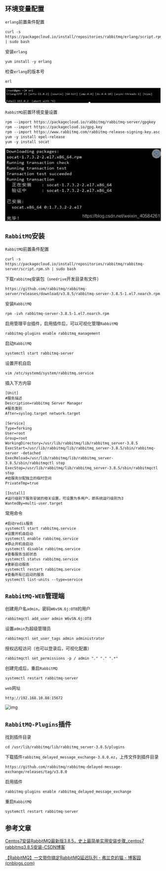 

## 环境变量配置

`erlang`前置条件配置

```shell
curl -s https://packagecloud.io/install/repositories/rabbitmq/erlang/script.rpm.sh | sudo bash
```

安装`erlang`

```shell
yum install -y erlang
```

检查`erlang`的版本号

```shell
erl
```

![在这里插入图片描述](../../../TyporaImg/20200618110610560.png)

`RabbitMQ`前置环境变量设置

```shell
rpm --import https://packagecloud.io/rabbitmq/rabbitmq-server/gpgkey
rpm --import https://packagecloud.io/gpg.key
rpm --import https://www.rabbitmq.com/rabbitmq-release-signing-key.asc
yum -y install epel-release
yum -y install socat
```

![image-20231216164402888](../../../TyporaImg/image-20231216164402888.png)





## `RabbitMQ`安装

`RabbitMQ`前置条件配置

```shell
curl -s https://packagecloud.io/install/repositories/rabbitmq/rabbitmq-server/script.rpm.sh | sudo bash
```

下载`rabbitmq`安装包（`onedrive`开发目录有文件）

```http
https://github.com/rabbitmq/rabbitmq-server/releases/download/v3.8.5/rabbitmq-server-3.8.5-1.el7.noarch.rpm
```

安装`RabbitMQ`

```shell
rpm -ivh rabbitmq-server-3.8.5-1.el7.noarch.rpm
```

启用管理平台插件，启用插件后，可以可视化管理`RabbitMQ`

```shell
rabbitmq-plugins enable rabbitmq_management
```

启动`RabbitMQ`

```shell
systemctl start rabbitmq-server
```

设置开机自启

```shell
vim /etc/systemd/system/rabbitmq.service
```

插入下方内容

```
[Unit]
#服务描述
Description=rabbitmq Server Manager
#服务类别
After=syslog.target network.target

[Service]
Type=forking
User=root
Group=root
WorkingDirectory=/usr/lib/rabbitmq/lib/rabbitmq_server-3.8.5
ExecStart=/usr/lib/rabbitmq/lib/rabbitmq_server-3.8.5/sbin/rabbitmq-server -detached
ExecReload=/usr/lib/rabbitmq/lib/rabbitmq_server-3.8.5/sbin/rabbitmqctl stop
ExecStop=/usr/lib/rabbitmq/lib/rabbitmq_server-3.8.5/sbin/rabbitmqctl stop
#给服务分配独立的临时空间
PrivateTmp=true

[Install]
#运行级别下服务安装的相关设置，可设置为多用户，即系统运行级别为3
WantedBy=multi-user.target
```

常用命令

```shell
#启动redis服务
systemctl start rabbitmq.service
#设置开机自启动
systemctl enable rabbitmq.service
#停止开机自启动
systemctl disable rabbitmq.service
#查看服务当前状态
systemctl status rabbitmq.service
#重新启动服务
systemctl restart rabbitmq.service
#查看所有已启动的服务
systemctl list-units --type=service
```





## `RabbitMQ-WEB`管理端

创建用户名`admin`，密码`W6vSN.6j:OT8`的用户

```shell
rabbitmqctl add_user admin W6vSN.6j:OT8
```

设置`admin`为超级管理员

```shell
rabbitmqctl set_user_tags admin administrator
```

授权远程访问（也可以登录后，可视化配置）

```shell
rabbitmqctl set_permissions -p / admin "." "." ".*"
```

创建完成后，重启`RabbitMQ`

```shell
systemctl restart rabbitmq-server
```

`web`网址

```shell
http://192.168.10.88:15672
```

![img](watermark,type_ZmFuZ3poZW5naGVpdGk,shadow_10,text_aHR0cHM6Ly9ibG9nLmNzZG4ubmV0L3dlaXhpbl80MDU4NDI2MQ==,size_16,color_FFFFFF,t_70.png)





## `RabbitMQ-Plugins`插件

找到插件目录

```shell
cd /usr/lib/rabbitmq/lib/rabbitmq_server-3.8.5/plugins
```

下载插件`rabbitmq_delayed_message_exchange-3.8.0.ez`，上传文件到插件目录

```shell
https://github.com/rabbitmq/rabbitmq-delayed-message-exchange/releases/tag/v3.8.0
```

启用插件

```shell
rabbitmq-plugins enable rabbitmq_delayed_message_exchange
```

重启`RabbitMQ`

```shell
systemctl restart rabbitmq-server
```









## 参考文章

[Centos7安装RabbitMQ最新版3.8.5，史上最简单实用安装步骤_centos7 rabbitmq3.8.5安装-CSDN博客](https://blog.csdn.net/weixin_40584261/article/details/106826044)

[【RabbitMQ】一文带你搞定RabbitMQ延迟队列 - 弗兰克的猫 - 博客园 (cnblogs.com)](https://www.cnblogs.com/mfrank/p/11260355.html)













